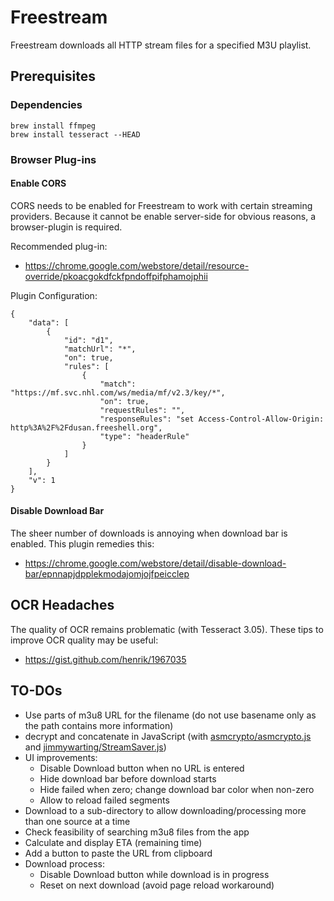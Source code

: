 # Freestream

Freestream downloads all HTTP stream files for a specified M3U playlist.

## Prerequisites
### Dependencies
```
brew install ffmpeg
brew install tesseract --HEAD
```
### Browser Plug-ins
#### Enable CORS
CORS needs to be enabled for Freestream to work with certain streaming providers. Because it cannot
be enable server-side for obvious reasons, a browser-plugin is required.

Recommended plug-in:
- https://chrome.google.com/webstore/detail/resource-override/pkoacgokdfckfpndoffpifphamojphii

Plugin Configuration:
```
{
    "data": [
        {
            "id": "d1",
            "matchUrl": "*",
            "on": true,
            "rules": [
                {
                    "match": "https://mf.svc.nhl.com/ws/media/mf/v2.3/key/*",
                    "on": true,
                    "requestRules": "",
                    "responseRules": "set Access-Control-Allow-Origin: http%3A%2F%2Fdusan.freeshell.org",
                    "type": "headerRule"
                }
            ]
        }
    ],
    "v": 1
}
```
#### Disable Download Bar
The sheer number of downloads is annoying when download bar is enabled. This plugin remedies this:
- https://chrome.google.com/webstore/detail/disable-download-bar/epnnapjdpplekmodajomjojfpeicclep

## OCR Headaches
The quality of OCR remains problematic (with Tesseract 3.05). These tips to improve OCR quality may be useful:
- https://gist.github.com/henrik/1967035

## TO-DOs
* Use parts of m3u8 URL for the filename (do not use basename only as the path contains more information)
* decrypt and concatenate in JavaScript (with [asmcrypto/asmcrypto.js](https://github.com/asmcrypto/asmcrypto.js) and [jimmywarting/StreamSaver.js](https://github.com/jimmywarting/StreamSaver.js))
* UI improvements:
  * Disable Download button when no URL is entered
  * Hide download bar before download starts
  * Hide failed when zero; change download bar color when non-zero
  * Allow to reload failed segments
* Download to a sub-directory to allow downloading/processing more than one source at a time
* Check feasibility of searching m3u8 files from the app
* Calculate and display ETA (remaining time)
* Add a button to paste the URL from clipboard
* Download process:
  * Disable Download button while download is in progress
  * Reset on next download (avoid page reload workaround)
